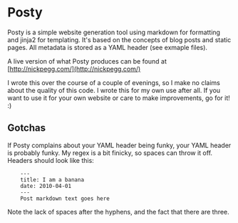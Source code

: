 # Posty

Posty is a simple website generation tool using markdown for formatting and 
jinja2 for templating. It's based on the concepts of blog posts and static
pages. All metadata is stored as a YAML header (see exmaple files).

A live version of what Posty produces can be found at 
[http://nickpegg.com/](http://nickpegg.com/)

I wrote this over the course of a couple of evenings, so I make no claims 
about the quality of this code. I wrote this for my own use after all. If you
want to use it for your own website or care to make improvements, go for it! :)


## Gotchas

If Posty complains about your YAML header being funky, your YAML header is 
probably funky. My regex is a bit finicky, so spaces can throw it off. Headers
should look like this:

		---
		title: I am a banana
		date: 2010-04-01
		---
		Post markdown text goes here

Note the lack of spaces after the hyphens, and the fact that there are three.
